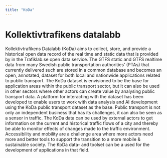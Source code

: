 ```yaml
---
title: "KoDa"
---
```


# Kollektivtrafikens datalabb

Kollektivtrafikens Datalabb (KoDa) aims to collect, store, and provide a historical open data record of the real time and static data that is provided by in the Trafiklab.se open data service. The GTFS static and GTFS realtime data from many Swedish public transportation authorities’ (PTAs) that currently delivered such are stored in a common database and becomes an open, annotated, dataset for both local and nationwide applications related to public transport. The KoDa dataset is envisioned to be the base for application areas within the public transport sector, but it can also be used in other sectors where other actors can create value by analysing public transport data. A platform for interacting with the dataset has been developed to enable users to work with data analysis and AI development using the KoDa public transport dataset as the base. Public transport is not only an independent business that has its challenges, it can also be seen as a sensor in traffic. The KoDa data can be used by external actors to get information on the current and historical traffic flows of a city and thereby be able to monitor effects of changes made to the traffic environment. Accessibility and mobility are a challenge area where more actors need more and better tools to support the transition to a more mobile & sustainable society. The KoDa data- and toolset can be a used for the development of applications in that field.
